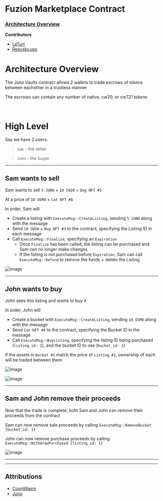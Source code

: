 # Fuzion Marketplace Contract

### [Architecture Overview](#-architecture-overview)

**Contributors**
- [LeTurt](https://twitter.com/leturt_)
- [Reecebcups](https://twitter.com/Reecepbcups_)

# Architecture Overview

The Juno Vaults contract allows 2 wallets to trade escrows of tokens between eachother in a trustless manner

The escrows can contain any number of native, cw20, or cw721 tokens

</br>

# High Level

Say we have 2 users:
> `Sam` - the seller</br>

> `John` - the buyer

---

## Sam wants to sell

Sam wants to sell `5 JUNO` + `10 CW20` + `Dog NFT #3`

At a price of `10 OSMO` + `Cat NFT #8`

In order, Sam will
- Create a listing with `ExecuteMsg::CreateListing`, sending `5 JUNO` along with the message
- Send `10 CW20` + `Dog NFT #3` to the contract, specifying the Listing ID in each message
- Call `ExecuteMsg::Finalize`, specifying an `Expiration`
  - Once `Finalize` has been called, the listing can be purchased and Sam can no longer make changes
  - If the listing is not purchased before `Expiration`, Sam can call `ExecuteMsg::Refund` to remove the funds + delete the Listing

![image](https://user-images.githubusercontent.com/89463679/210180396-c7153b07-30c3-4682-b556-d75df3050d8f.png)

---

## John wants to buy

John sees this listing and wants to buy it

In order, John will
- Create a bucket with `ExecuteMsg::CreateListing`, sending `10 OSMO` along with the message
- Send `Cat NFT #8` to the contract, specifying the Bucket ID in the message
- Call `ExecuteMsg::BuyListing`, specifying the listing ID being purchased (`listing_id: 1`), and the bucket ID to use (`bucket_id: 1`)

If the assets in `Bucket #1` match the price of `Listing #1`, ownership of each will be traded between them 

![image](https://user-images.githubusercontent.com/89463679/210180678-6b1ed2c9-1b7a-4809-be18-000972d2124c.png)

![image](https://user-images.githubusercontent.com/89463679/210180798-2c463f29-2d55-497b-b73c-3d5204509e76.png)

---

## Sam and John remove their proceeds

Now that the trade is complete, both Sam and John can remove their proceeds from the contract

Sam can now remove sale proceeds by calling `ExecuteMsg::RemoveBucket {bucket_id: 1}`

John can now remove purchase proceeds by calling `ExecuteMsg::WithdrawPurchased {listing_id: 1}`

![image](https://user-images.githubusercontent.com/89463679/210180897-910546c0-7a82-4c09-a1bf-a1b8bb1136b5.png)

---
---

## Attributions

- [CosmWasm](https://github.com/cosmwasm)
- [Juno](https://junonetwork.io)
